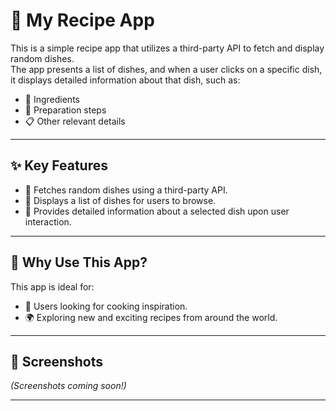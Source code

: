 # 🍴 My Recipe App

This is a simple recipe app that utilizes a third-party API to fetch and display random dishes.  
The app presents a list of dishes, and when a user clicks on a specific dish, it displays detailed information about that dish, such as:  
- 🥗 Ingredients  
- 🥘 Preparation steps  
- 📋 Other relevant details  

---

## ✨ Key Features  
- 🔄 Fetches random dishes using a third-party API.  
- 📜 Displays a list of dishes for users to browse.  
- 📖 Provides detailed information about a selected dish upon user interaction.  

---

## 🎯 Why Use This App?  
This app is ideal for:  
- 🍳 Users looking for cooking inspiration.  
- 🌍 Exploring new and exciting recipes from around the world.  

---

## 📸 Screenshots  
*(Screenshots coming soon!)*  

---